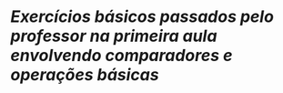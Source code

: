 # _Exercícios básicos passados pelo professor na primeira aula envolvendo comparadores e operações básicas_

